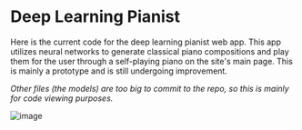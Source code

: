 # Deep Learning Pianist

Here is the current code for the deep learning pianist web app. This app utilizes neural networks to generate classical piano compositions and play them for the user through a self-playing piano on the site's main page. This is mainly a prototype and is still undergoing improvement.

*Other files (the models) are too big to commit to the repo, so this is mainly for code viewing purposes.*

![image](https://user-images.githubusercontent.com/41483677/132970740-3f5bbade-b71f-48af-898a-8d208b968e3b.png)
